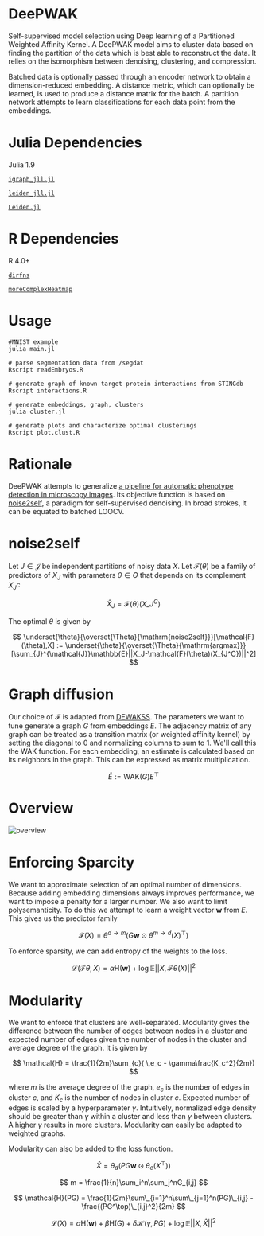 <script
  src="https://cdn.mathjax.org/mathjax/latest/MathJax.js?config=TeX-AMS-MML_HTMLorMML"
  type="text/javascript">
</script>

# DeePWAK
Self-supervised model selection using Deep learning of a Partitioned Weighted Affinity Kernel. A DeePWAK model aims to cluster data based on finding the partition of the data which is best able to reconstruct the data. It relies on the isomorphism between denoising, clustering, and compression. 

Batched data is optionally passed through an encoder network to obtain a dimension-reduced embedding. A distance metric, which can optionally be learned, is used to produce a distance matrix for the batch. A partition network attempts to learn classifications for each data point from the embeddings.

# Julia Dependencies
Julia 1.9

[`igraph_jll.jl`](https://github.com/fcdimitr/igraph_jll.jl)

[`leiden_jll.jl`](https://github.com/fcdimitr/leiden_jll.jl)

[`Leiden.jl`](https://github.com/pitsianis/Leiden.jl)

# R Dependencies
R 4.0+

[`dirfns`](https://github.com/kewiechecki/dirfns)

[`moreComplexHeatmap`](https://github.com/kewiechecki/moreComplexHeatmap)

# Usage
```{bash}
#MNIST example
julia main.jl

# parse segmentation data from /segdat
Rscript readEmbryos.R

# generate graph of known target protein interactions from STINGdb
Rscript interactions.R

# generate embeddings, graph, clusters
julia cluster.jl

# generate plots and characterize optimal clusterings
Rscript plot.clust.R
```

# Rationale
DeePWAK attempts to generalize [a pipeline for automatic phenotype detection in microscopy images](https://github.com/ChristiaenLab/CrobustaScreen).
Its objective function is based on [noise2self](https://arxiv.org/abs/1901.11365), a paradigm for self-supervised denoising. In broad strokes, it can be equated to batched LOOCV.

# noise2self
Let $J \in \mathcal{J}$ be independent partitions of noisy data $X$. Let $\mathcal{F}(\theta)$ be a family of predictors of $X_J$ with parameters $\theta \in \Theta$ that depends on its complement $X_{J^C}$

$$
  \hat{X}_J=\mathcal{F}(\theta)(X\_{J^C})
$$

  The optimal $\theta$ is given by

$$
  \underset{\theta}{\overset{\Theta}{\mathrm{noise2self}}}[\mathcal{F}(\theta),X] := \underset{\theta}{\overset{\Theta}{\mathrm{argmax}}}[\sum_{J}^{\mathcal{J}}\mathbb{E}||X_J-\mathcal{F}(\theta)(X_{J^C})||^2]
$$

# Graph diffusion
Our choice of $\mathcal{F}$ is adapted from [DEWAKSS](https://nyuscholars.nyu.edu/en/publications/optimal-tuning-of-weighted-knn-and-diffusion-based-methods-for-de). The parameters we want to tune generate a graph $G$ from embeddings $E$. The adjacency matrix of any graph can be treated as a transition matrix (or weighted affinity kernel) by setting the diagonal to 0 and normalizing columns to sum to 1. We'll call this the $\mathrm{WAK}$ function. For each embedding, an estimate is calculated based on its neighbors in the graph. This can be expressed as matrix multiplication.

$$
\hat{E} := \mathrm{WAK}(G)E^\top
$$

# Overview
![overview](https://github.com/kewiechecki/DeePWAK/blob/master/tikz/optimization/optimization.png?raw=true)

# Enforcing Sparcity
We want to approximate selection of an optimal number of dimensions. Because adding embedding dimensions always improves performance, we want to impose a penalty for a larger number. We also want to limit polysemanticity.
To do this we attempt to learn a weight vector $\mathbf{w}$ from $E$. This gives us the predictor family

$$
\mathcal{F}(X) = \theta^{d \to m}(G\mathbf{w}\odot \theta^{m \to d}(X)^\top)
$$

To enforce sparsity, we can add entropy of the weights to the loss.

$$
\mathcal{L}(\mathcal{F}\theta,X) = \alpha\mathrm{H}(\mathbf{w}) + \log\mathbb{E}||X,\mathcal{F}\theta(X)||^2
$$

# Modularity
We want to enforce that clusters are well-separated. Modularity gives the difference between the number of edges between nodes in a cluster and expected number of edges given the number of nodes in the cluster and average degree of the graph. It is given by

$$
      \mathcal{H} = \frac{1}{2m}\sum_{c}( \,e_c - \gamma\frac{K_c^2}{2m})
$$

where $m$ is the average degree of the graph, $e_c$ is the number of edges in cluster $c$, and $K_c$ is the number of nodes in cluster $c$.
Expected number of edges is scaled by a hyperparameter $\gamma$. 
Intuitively, normalized edge density should be greater than $\gamma$ within a cluster and less than $\gamma$ between clusters. A higher $\gamma$ results in more clusters. Modularity can easily be adapted to weighted graphs.

Modularity can also be added to the loss function.

$$
\hat{X} = \theta_d(PG\mathbf{w}\odot\theta_e(X^\top))
$$

$$
m = \frac{1}{n}\sum_i^n\sum_j^nG_{i,j}
$$

$$
\mathcal{H}(PG) = \frac{1}{2m}\sum\_{i=1}^n\sum\_{j=1}^n(PG)\_{i,j} - \frac{(PG^\top)\_{i,j}^2}{2m}
$$

$$
\mathcal{L}(X) = \alpha\mathrm{H}(\mathbf{w}) + \beta\mathrm{H}(G) + \delta\mathcal{H}(\gamma,PG) + \log\mathbb{E}||X,\hat{X}||^2
$$
